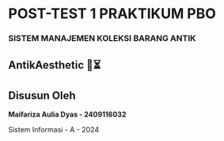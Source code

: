 # POST-TEST 1 PRAKTIKUM PBO
 
### **SISTEM MANAJEMEN KOLEKSI BARANG ANTIK**

   **AntikAesthetic 🔎⏳**
 ---------------------------------------------------------------------
## **Disusun Oleh**

**Maifariza Aulia Dyas - 2409116032**

Sistem Informasi - A - 2024
